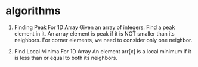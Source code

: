# algorithms

1. Finding Peak For 1D Array
Given an array of integers. Find a peak element in it. An array element is peak if it is NOT smaller than its neighbors. For corner elements, we need to consider only one neighbor.

2. Find Local Minima For 1D Array
An element arr[x] is a local minimum if it is less than or equal to both its neighbors.
